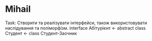 # Mihail

Task:
  Створити та реалізувати інтерфейси, також використовувати наслідування та поліморфізм.
  interface Абітурієнт ← abstract class Студент ← class Студент-Заочник
